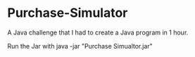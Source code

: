 # Purchase-Simulator
A Java challenge that I had to create a Java program in 1 hour.  


Run the Jar with
java -jar "Purchase Simualtor.jar"
